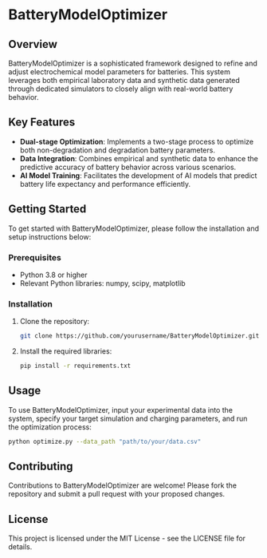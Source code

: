 
# BatteryModelOptimizer

## Overview
BatteryModelOptimizer is a sophisticated framework designed to refine and adjust electrochemical model parameters for batteries. This system leverages both empirical laboratory data and synthetic data generated through dedicated simulators to closely align with real-world battery behavior.

## Key Features
- **Dual-stage Optimization**: Implements a two-stage process to optimize both non-degradation and degradation battery parameters.
- **Data Integration**: Combines empirical and synthetic data to enhance the predictive accuracy of battery behavior across various scenarios.
- **AI Model Training**: Facilitates the development of AI models that predict battery life expectancy and performance efficiently.

## Getting Started
To get started with BatteryModelOptimizer, please follow the installation and setup instructions below:

### Prerequisites
- Python 3.8 or higher
- Relevant Python libraries: numpy, scipy, matplotlib

### Installation
1. Clone the repository:
   ```bash
   git clone https://github.com/yourusername/BatteryModelOptimizer.git
   ```
2. Install the required libraries:
   ```bash
   pip install -r requirements.txt
   ```

## Usage
To use BatteryModelOptimizer, input your experimental data into the system, specify your target simulation and charging parameters, and run the optimization process:
```bash
python optimize.py --data_path "path/to/your/data.csv"
```

## Contributing
Contributions to BatteryModelOptimizer are welcome! Please fork the repository and submit a pull request with your proposed changes.

## License
This project is licensed under the MIT License - see the LICENSE file for details.
